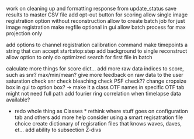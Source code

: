 <!-- features to add -->
work on cleaning up and formatting response from update_status
save results to master CSV file
add opt-out button for scoring
allow single image registration option without reconstruction
allow to create batch job for just image registration
make regfile optional in gui
allow batch process for max projection only 

add options to channel registration calibration command
make timepoints a string that can accept start:stop:step
add background to single reconstruct
allow option to only do optimized search for first file in batch


<!-- nice but low priority -->
calculate more things for score dict...
	add more raw data indices to score, such as snr? max/min/mean?
give more feedback on raw data to the user
	saturation check
	snr check
	bleaching check
	PSF check??
change cropsize box in gui to option box? -> make it a class
OTF names in specific OTF tab might not need full path
add fourier ring correlation when timelapse data available?
* redo whole thing as Classes *
rethink where stuff goes on configuration tab and others
add more help
consider using a smart regisatration file choice
	create dictionary of regisration files that knows waves, daves, et...
add ability to subsection Z-divs

<!-- bugs -->
